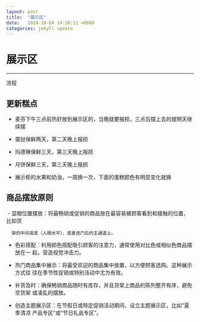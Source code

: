 ```yaml
---
layout: post
title:  "展示区"
date:   2024-10-04 14:20:11 +0800
categories: jekyll update
---
```

# 展示区

---



流程

## 更新糕点

- 麦芬下午三点前热好放到展示区的，当晚就要报损，三点后摆上去的就明天继续摆

- 蛋挞保鲜两天，第二天晚上报损

- 玛德琳保鲜三天，第三天晚上报损

- 月饼保鲜三天，第三天晚上报损

- 展示柜的水果和奶油，一周换一次，下面的蛋糕颜色有明显变化就换

## 商品摆放原则
﻿     - 显眼位置摆放：将最畅销或促销的商品放在最容易被顾客看到和接触的位置，比如货

      架的中间高度（人眼水平），或者进门后的主通道上。


- 色彩搭配：利用颜色搭配吸引顾客的注意力，通常使用对比色或相似色商品摆放在一
  起，营造视觉冲击力。
  
- 热门商品集中展示：将最受欢迎的商品集中放置，以方便顾客选购。这种展示方式往
  往在季节性促销或特别活动中尤为有效。
  
- 补货及时：确保畅销商品随时有库存，并且货架上商品的陈列整齐有序，避免空货架
  或凌乱的摆放。
  
- 创造主题展示区：在节假日或特定促销活动期间，设立主题展示区，比如“夏季清凉
  产品专区”或“节日礼品专区”。
